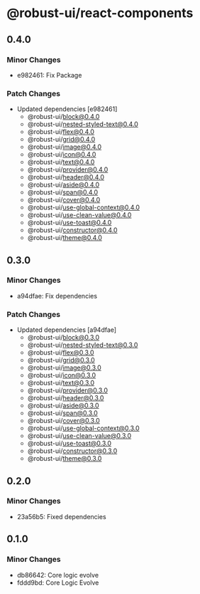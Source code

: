 # @robust-ui/react-components

## 0.4.0

### Minor Changes

- e982461: Fix Package

### Patch Changes

- Updated dependencies [e982461]
  - @robust-ui/block@0.4.0
  - @robust-ui/nested-styled-text@0.4.0
  - @robust-ui/flex@0.4.0
  - @robust-ui/grid@0.4.0
  - @robust-ui/image@0.4.0
  - @robust-ui/icon@0.4.0
  - @robust-ui/text@0.4.0
  - @robust-ui/provider@0.4.0
  - @robust-ui/header@0.4.0
  - @robust-ui/aside@0.4.0
  - @robust-ui/span@0.4.0
  - @robust-ui/cover@0.4.0
  - @robust-ui/use-global-context@0.4.0
  - @robust-ui/use-clean-value@0.4.0
  - @robust-ui/use-toast@0.4.0
  - @robust-ui/constructor@0.4.0
  - @robust-ui/theme@0.4.0

## 0.3.0

### Minor Changes

- a94dfae: Fix dependencies

### Patch Changes

- Updated dependencies [a94dfae]
  - @robust-ui/block@0.3.0
  - @robust-ui/nested-styled-text@0.3.0
  - @robust-ui/flex@0.3.0
  - @robust-ui/grid@0.3.0
  - @robust-ui/image@0.3.0
  - @robust-ui/icon@0.3.0
  - @robust-ui/text@0.3.0
  - @robust-ui/provider@0.3.0
  - @robust-ui/header@0.3.0
  - @robust-ui/aside@0.3.0
  - @robust-ui/span@0.3.0
  - @robust-ui/cover@0.3.0
  - @robust-ui/use-global-context@0.3.0
  - @robust-ui/use-clean-value@0.3.0
  - @robust-ui/use-toast@0.3.0
  - @robust-ui/constructor@0.3.0
  - @robust-ui/theme@0.3.0

## 0.2.0

### Minor Changes

- 23a56b5: Fixed dependencies

## 0.1.0

### Minor Changes

- db86642: Core logic evolve
- fddd9bd: Core Logic Evolve
